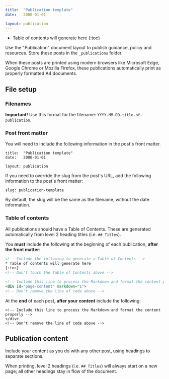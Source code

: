 ```yaml
---
title:  "Publication template"
date:   2000-01-01

layout: publication
---
```



<!-- Include the following to generate a Table of Contents -->
* Table of contents will generate here
{:toc}
<!-- Don't touch the Table of Contents above -->

<!-- Include this line to process the Markdown and format the content properly -->
<div id="page-content" markdown="1">
<!-- Don't remove the line of code above -->


Use the "Publication" document layout to publish guidance, policy and resources. Store these posts in the `_publications` folder.

When these posts are printed using modern browsers like Microsoft Edge, Google Chrome or Mozilla Firefox, these publications automatically print as properly formatted A4 documents.

## File setup 

### Filenames

**Important!** Use this format for the filename: `YYYY-MM-DD-title-of-publication`.

### Post front matter

You will need to include the following information in the post's front matter.

``` liquid
title:  "Publication template"
date:   2000-01-01

layout: publication
```

If you need to override the slug from the post's URL, add the following information to the post's front matter:

``` liquid
slug: publication-template
```

By default, the slug will be the same as the filename, without the date information.

### Table of contents

All publications should have a Table of Contents. These are generated automatically from level 2 heading titles (i.e. `## Titles`).

You **must** include the following at the beginning of each publication, **after the front matter**:

``` html
<!-- Include the following to generate a Table of Contents -->
* Table of contents will generate here
{:toc}
<!-- Don't touch the Table of Contents above -->

<!-- Include this line to process the Markdown and format the content properly -->
<div id="page-content" markdown="1">
<!-- Don't remove the line of code above -->
```

At the **end** of each post, **after your content** include the following:

```
<!-- Include this line to process the Markdown and format the content properly -->
</div>
<!-- Don't remove the line of code above -->
```

## Publication content

Include your content as you do with any other post, using headings to separate sections. 

When printing, level 2 headings (i.e. `## Titles`) will always start on a new page; all other headings stay in flow of the document.

<!-- Include this line to process the Markdown and format the content properly -->
</div>
<!-- Don't remove the line of code above -->